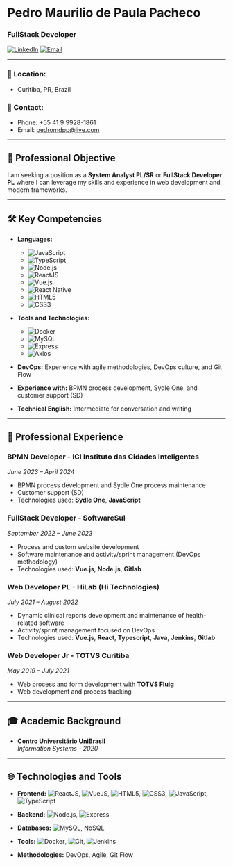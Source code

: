 # Pedro Maurilio de Paula Pacheco

### FullStack Developer

[![LinkedIn](https://img.shields.io/badge/LinkedIn-Connect-blue)](https://linkedin.com/in/pedro-maurilio)
[![Email](https://img.shields.io/badge/Email-Pedromdpp@live.com-red)](mailto:pedromdpp@live.com)

---

### 📍 Location:
- Curitiba, PR, Brazil

### 📱 Contact:
- Phone: +55 41 9 9928-1861
- Email: [pedromdpp@live.com](mailto:pedromdpp@live.com)

---

## 🎯 Professional Objective
I am seeking a position as a **System Analyst PL/SR** or **FullStack Developer PL** where I can leverage my skills and experience in web development and modern frameworks.

---

## 🛠️ Key Competencies

- **Languages:**
  - ![JavaScript](https://img.shields.io/badge/-JavaScript-F7DF1E?logo=javascript&logoColor=black&style=flat)
  - ![TypeScript](https://img.shields.io/badge/-TypeScript-007ACC?logo=typescript&logoColor=white&style=flat)
  - ![Node.js](https://img.shields.io/badge/-Node.js-339933?logo=node.js&logoColor=white&style=flat)
  - ![ReactJS](https://img.shields.io/badge/-ReactJS-61DAFB?logo=react&logoColor=black&style=flat)
  - ![Vue.js](https://img.shields.io/badge/-Vue.js-4FC08D?logo=vue.js&logoColor=white&style=flat)
  - ![React Native](https://img.shields.io/badge/-React_Native-61DAFB?logo=react&logoColor=black&style=flat)
  - ![HTML5](https://img.shields.io/badge/-HTML5-E34F26?logo=html5&logoColor=white&style=flat)
  - ![CSS3](https://img.shields.io/badge/-CSS3-1572B6?logo=css3&logoColor=white&style=flat)

- **Tools and Technologies:**
  - ![Docker](https://img.shields.io/badge/-Docker-2496ED?logo=docker&logoColor=white&style=flat)
  - ![MySQL](https://img.shields.io/badge/-MySQL-4479A1?logo=mysql&logoColor=white&style=flat)
  - ![Express](https://img.shields.io/badge/-Express-000000?logo=express&logoColor=white&style=flat)
  - ![Axios](https://img.shields.io/badge/-Axios-5A29E4?logo=axios&logoColor=white&style=flat)

- **DevOps:** Experience with agile methodologies, DevOps culture, and Git Flow  
- **Experience with:** BPMN process development, Sydle One, and customer support (SD)  
- **Technical English:** Intermediate for conversation and writing

---

## 💼 Professional Experience

### BPMN Developer - **ICI Instituto das Cidades Inteligentes**  
_June 2023 – April 2024_

- BPMN process development and Sydle One process maintenance
- Customer support (SD)
- Technologies used: **Sydle One**, **JavaScript**

### FullStack Developer - **SoftwareSul**  
_September 2022 – June 2023_

- Process and custom website development
- Software maintenance and activity/sprint management (DevOps methodology)
- Technologies used: **Vue.js**, **Node.js**, **Gitlab**

### Web Developer PL - **HiLab (Hi Technologies)**  
_July 2021 – August 2022_

- Dynamic clinical reports development and maintenance of health-related software
- Activity/sprint management focused on DevOps
- Technologies used: **Vue.js**, **React**, **Typescript**, **Java**, **Jenkins**, **Gitlab**

### Web Developer Jr - **TOTVS Curitiba**  
_May 2019 – July 2021_

- Web process and form development with **TOTVS Fluig**
- Web development and process tracking

---

## 🎓 Academic Background
- **Centro Universitário UniBrasil**  
  _Information Systems - 2020_

---

## 🌐 Technologies and Tools
- **Frontend:** ![ReactJS](https://img.shields.io/badge/-ReactJS-61DAFB?logo=react&logoColor=black&style=flat), ![VueJS](https://img.shields.io/badge/-VueJS-4FC08D?logo=vue.js&logoColor=white&style=flat), ![HTML5](https://img.shields.io/badge/-HTML5-E34F26?logo=html5&logoColor=white&style=flat), ![CSS3](https://img.shields.io/badge/-CSS3-1572B6?logo=css3&logoColor=white&style=flat), ![JavaScript](https://img.shields.io/badge/-JavaScript-F7DF1E?logo=javascript&logoColor=black&style=flat), ![TypeScript](https://img.shields.io/badge/-TypeScript-007ACC?logo=typescript&logoColor=white&style=flat)

- **Backend:** ![Node.js](https://img.shields.io/badge/-Node.js-339933?logo=node.js&logoColor=white&style=flat), ![Express](https://img.shields.io/badge/-Express-000000?logo=express&logoColor=white&style=flat)

- **Databases:** ![MySQL](https://img.shields.io/badge/-MySQL-4479A1?logo=mysql&logoColor=white&style=flat), NoSQL

- **Tools:** ![Docker](https://img.shields.io/badge/-Docker-2496ED?logo=docker&logoColor=white&style=flat), ![Git](https://img.shields.io/badge/-Git-F05032?logo=git&logoColor=white&style=flat), ![Jenkins](https://img.shields.io/badge/-Jenkins-D24939?logo=jenkins&logoColor=white&style=flat)

- **Methodologies:** DevOps, Agile, Git Flow
